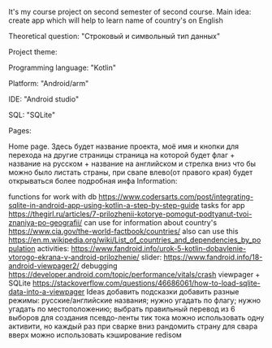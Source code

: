 It's my course project on second semester of second course.
Main idea: create app which will help to learn name of country's on English

Theoretical question: "Строковый и символьный тип данных"

Project theme:

Programming language: "Kotlin"

Platform: "Android/arm"

IDE: "Android studio"

SQL: "SQLite"

Pages:

Home page. Здесь будет название проекта, моё имя и кнопки для перехода на другие страницы
страница на которой будет флаг + название на русском + название на английском и стрелка вниз что бы можно было листать страны, при свапе влево(от правого края) будет открываться более подробная инфа
Information:

functions for work with db https://www.codersarts.com/post/integrating-sqlite-in-android-app-using-kotlin-a-step-by-step-guide
tasks for app https://thegirl.ru/articles/7-prilozhenii-kotorye-pomogut-podtyanut-tvoi-znaniya-po-geografii/
can use for information about country's https://www.cia.gov/the-world-factbook/countries/ also can use this https://en.m.wikipedia.org/wiki/List_of_countries_and_dependencies_by_population
activities: https://www.fandroid.info/urok-5-kotlin-dobavlenie-vtorogo-ekrana-v-android-prilozhenie/
slider: https://www.fandroid.info/18-android-viewpager2/
debugging https://developer.android.com/topic/performance/vitals/crash
viewpager + SQLite https://stackoverflow.com/questions/46686061/how-to-load-sqlite-data-into-a-viewpager
Ideas
добавить подсказки
добавить разные режимы: русские/английские названия; нужно угадать по флагу; нужно угадать по местоположению; выбрать правильный перевод из 6 выборов
для создания псевдо-ленты тик тока можно использовать одну активити, но каждый раз при сварке вниз рандомить страну
для свара вверх можно использовать кэширование redisом
